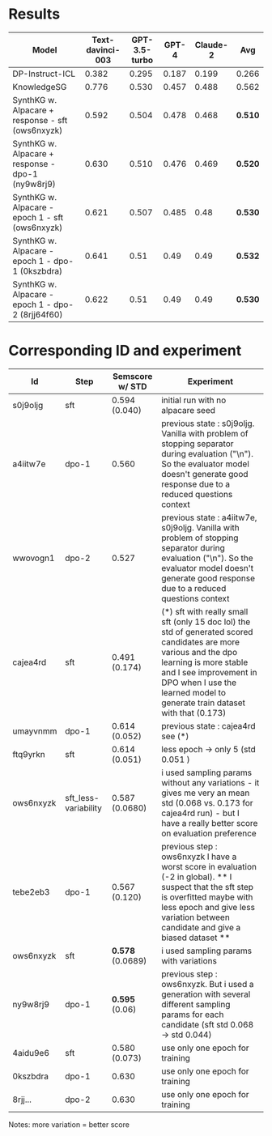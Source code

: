 # Results

| Model                                             | Text-davinci-003 | GPT-3.5-turbo | GPT-4 | Claude-2 | Avg       |
| ------------------------------------------------- | ---------------- | ------------- | ----- | -------- | --------- |
| DP-Instruct-ICL                                   | 0.382            | 0.295         | 0.187 | 0.199    | 0.266     |
| KnowledgeSG                                       | 0.776            | 0.530         | 0.457 | 0.488    | 0.562     |
| SynthKG w. Alpacare + response - sft (ows6nxyzk)  | 0.592            | 0.504         | 0.478 | 0.468    | **0.510** |
| SynthKG w. Alpacare + response - dpo-1 (ny9w8rj9) | 0.630            | 0.510         | 0.476 | 0.469    | **0.520** |
| SynthKG w. Alpacare - epoch 1 - sft (ows6nxyzk)   | 0.621            | 0.507         | 0.485 | 0.48     | **0.530** |
| SynthKG w. Alpacare - epoch 1 - dpo-1 (0kszbdra)  | 0.641            | 0.51          | 0.49  | 0.49     | **0.532** |
| SynthKG w. Alpacare - epoch 1 - dpo-2 (8rjj64f60) | 0.622            | 0.51          | 0.49  | 0.49     | **0.530** |

# Corresponding ID and experiment

| Id        | Step                 | Semscore w/ STD    | Experiment                                                                                                                                                                                                                                         |
| --------- | -------------------- | ------------------ | -------------------------------------------------------------------------------------------------------------------------------------------------------------------------------------------------------------------------------------------------- |
| s0j9oljg  | sft                  | 0.594 (0.040)      | initial run with no alpacare seed                                                                                                                                                                                                                  |
| a4iitw7e  | dpo-1                | 0.560              | previous state : s0j9oljg. Vanilla with problem of stopping separator during evaluation ("\n"). So the evaluator model doesn't generate good response due to a reduced questions context                                                           |
| wwovogn1  | dpo-2                | 0.527              | previous state : a4iitw7e, s0j9oljg. Vanilla with problem of stopping separator during evaluation ("\n"). So the evaluator model doesn't generate good response due to a reduced questions context                                                 |
| cajea4rd  | sft                  | 0.491 (0.174)      | (\*) sft with really small sft (only 15 doc lol) the std of generated scored candidates are more various and the dpo learning is more stable and I see improvement in DPO when I use the learned model to generate train dataset with that (0.173) |
| umayvnmm  | dpo-1                | 0.614 (0.052)      | previous state : cajea4rd see (\*)                                                                                                                                                                                                                 |
| ftq9yrkn  | sft                  | 0.614 (0.051)      | less epoch -> only 5 (std 0.051 )                                                                                                                                                                                                                  |
| ows6nxyzk | sft_less-variability | 0.587 (0.0680)     | i used sampling params without any variations - it gives me very an mean std (0.068 vs. 0.173 for cajea4rd run) - but I have a really better score on evaluation preference                                                                        |
| tebe2eb3  | dpo-1                | 0.567 (0.120)      | previous step : ows6nxyzk I have a worst score in evaluation (-2 in global). ** I suspect that the sft step is overfitted maybe with less epoch and give less variation between candidate and give a biased dataset **                             |
| ows6nxyzk | sft                  | **0.578** (0.0689) | i used sampling params with variations                                                                                                                                                                                                             |
| ny9w8rj9  | dpo-1                | **0.595** (0.06)   | previous step : ows6nxyzk. But i used a generation with several different sampling params for each candidate (sft std 0.068 -> std 0.044)                                                                                                          |
| 4aidu9e6  | sft                  | 0.580 (0.073)      | use only one epoch for training                                                                                                                                                                                                                    |
| 0kszbdra  | dpo-1                | 0.630              | use only one epoch for training                                                                                                                                                                                                                    |
| 8rjj...   | dpo-2                | 0.630              | use only one epoch for training                                                                                                                                                                                                                    |

Notes: more variation = better score
